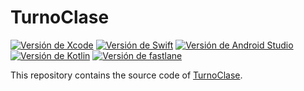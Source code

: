 # TurnoClase

[![Versión de Xcode](https://img.shields.io/badge/Xcode-12.5-3cacfa.svg?label=Xcode&longCache=true)](https://developer.apple.com/xcode/)
[![Versión de Swift](https://img.shields.io/badge/Swift-5.4-f05339.svg?label=Swift&longCache=true)](https://developer.apple.com/swift/)
[![Versión de Android Studio](https://img.shields.io/badge/Android%20Studio-4.2-a4c639.svg?label=Android%20Studio&longCache=true)](https://developer.android.com/studio/index.html)
[![Versión de Kotlin](https://img.shields.io/badge/Kotlin-1.5.0-ff8802.svg?label=Kotlin&longCache=true)](https://kotlinlang.org/)
[![Versión de fastlane](https://img.shields.io/badge/fastlane-2.181-ff0201.svg?label=fastlane&longCache=true)](https://fastlane.tools/)

This repository contains the source code of [TurnoClase](https://turnoclase.com).
